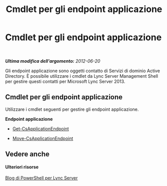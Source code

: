 ﻿---
title: Cmdlet per gli endpoint applicazione
TOCTitle: Cmdlet per gli endpoint applicazione
ms:assetid: 940e7d52-1fd0-4f7e-a116-ac5501477fb0
ms:mtpsurl: https://technet.microsoft.com/it-it/library/Gg415665(v=OCS.15)
ms:contentKeyID: 49301351
ms.date: 08/24/2015
mtps_version: v=OCS.15
ms.translationtype: HT
---

# Cmdlet per gli endpoint applicazione

 

_**Ultima modifica dell'argomento:** 2012-06-20_

Gli endpoint applicazione sono oggetti contatto di Servizi di dominio Active Directory. È possibile utilizzare i cmdlet da Lync Server Management Shell per gestire questi contatti per Microsoft Lync Server 2013.

## Cmdlet per gli endpoint applicazione

Utilizzare i cmdlet seguenti per gestire gli endpoint applicazione.

**Endpoint applicazione**

  -   
    [Get-CsApplicationEndpoint](get-csapplicationendpoint.md)

  -   
    [Move-CsApplicationEndpoint](move-csapplicationendpoint.md)

## Vedere anche

#### Ulteriori risorse

[Blog di PowerShell per Lync Server](http://go.microsoft.com/fwlink/?linkid=203150%26clcid=0x410)

